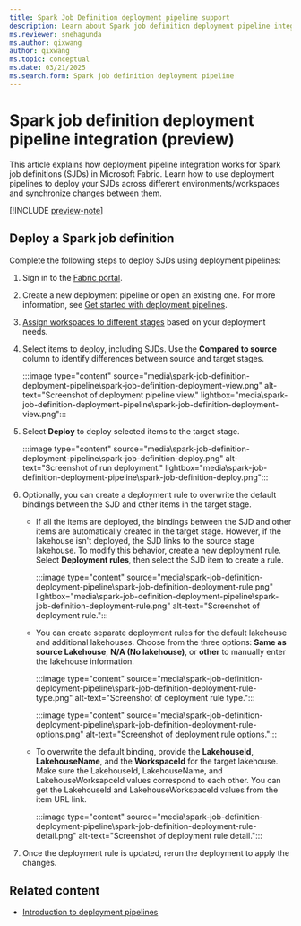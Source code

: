 ```yaml
---
title: Spark Job Definition deployment pipeline support
description: Learn about Spark job definition deployment pipeline integration, including how to set up and deploy SJDs across different stages.
ms.reviewer: snehagunda
ms.author: qixwang
author: qixwang
ms.topic: conceptual
ms.date: 03/21/2025
ms.search.form: Spark job definition deployment pipeline
---
```


# Spark job definition deployment pipeline integration (preview)

This article explains how deployment pipeline integration works for Spark job definitions (SJDs) in Microsoft Fabric. Learn how to use deployment pipelines to deploy your SJDs across different environments/workspaces and synchronize changes between them.

[!INCLUDE [preview-note](../includes/feature-preview-note.md)]

## Deploy a Spark job definition

Complete the following steps to deploy SJDs using deployment pipelines:

1. Sign in to the [Fabric portal](https://app.fabric.microsoft.com/).

1. Create a new deployment pipeline or open an existing one. For more information, see [Get started with deployment pipelines](../cicd/deployment-pipelines/get-started-with-deployment-pipelines.md).

1. [Assign workspaces to different stages](../cicd/deployment-pipelines/assign-pipeline.md) based on your deployment needs.

1. Select items to deploy, including SJDs. Use the **Compared to source** column to identify differences between source and target stages.

    :::image type="content" source="media\spark-job-definition-deployment-pipeline\spark-job-definition-deployment-view.png" alt-text="Screenshot of deployment pipeline view." lightbox="media\spark-job-definition-deployment-pipeline\spark-job-definition-deployment-view.png":::

1. Select **Deploy** to deploy selected items to the target stage.

    :::image type="content" source="media\spark-job-definition-deployment-pipeline\spark-job-definition-deploy.png" alt-text="Screenshot of run deployment." lightbox="media\spark-job-definition-deployment-pipeline\spark-job-definition-deploy.png":::

1. Optionally, you can create a deployment rule to overwrite the default bindings between the SJD and other items in the target stage.

   * If all the items are deployed, the bindings between the SJD and other items are automatically created in the target stage. However, if the lakehouse isn't deployed, the SJD links to the source stage lakehouse. To modify this behavior, create a new deployment rule. Select **Deployment rules**, then select the SJD item to create a rule.

      :::image type="content" source="media\spark-job-definition-deployment-pipeline\spark-job-definition-deployment-rule.png" lightbox="media\spark-job-definition-deployment-pipeline\spark-job-definition-deployment-rule.png" alt-text="Screenshot of deployment rule.":::

    * You can create separate deployment rules for the default lakehouse and additional lakehouses. Choose from the three options: **Same as source Lakehouse**, **N/A (No lakehouse)**, or **other** to manually enter the lakehouse information.

      :::image type="content" source="media\spark-job-definition-deployment-pipeline\spark-job-definition-deployment-rule-type.png" alt-text="Screenshot of deployment rule type.":::

      :::image type="content" source="media\spark-job-definition-deployment-pipeline\spark-job-definition-deployment-rule-options.png" alt-text="Screenshot of deployment rule options.":::

    * To overwrite the default binding, provide the **LakehouseId**, **LakehouseName**, and the **WorkspaceId** for the target lakehouse. Make sure the LakehouseId, LakehouseName, and LakehouseWorksapceId values correspond to each other. You can get the LakehouseId and LakehouseWorkspaceId values from the item URL link.

      :::image type="content" source="media\spark-job-definition-deployment-pipeline\spark-job-definition-deployment-rule-detail.png" alt-text="Screenshot of deployment rule detail.":::

1. Once the deployment rule is updated, rerun the deployment to apply the changes.

## Related content

* [Introduction to deployment pipelines](../cicd/deployment-pipelines/intro-to-deployment-pipelines.md)
